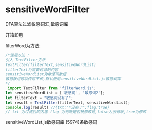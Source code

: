 # sensitiveWordFilter
DFA算法过滤敏感词汇,敏感词库

开箱即用

filterWord为方法 

```javascript
/*使用方法 :
引入 TextFilter方法 
TextFilter(filterText,sensitiveWordList) 
filterText为需要过滤的内容 
sensitiveWordList为敏感词数组
敏感数组可以传可不传,默认使用sensitiveWordList.js敏感词库
*/
 import TextFilter from 'filterWord.js';
let sensitiveWordList = ['敏感词', '敏感词2'];
let filterText = "敏感词没有了";
let result = TextFilter(filterText, sensitiveWordList);
console.log(result) //{txt:"*没有了";flag:true} 
// txt 为过滤后的内容 flag 为判断是否被修改过,false为没修改,true为修改
```



sensitiveWordList.js敏感词库 (5974)条敏感词


